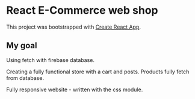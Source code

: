 # React E-Commerce web shop 

This project was bootstrapped with [Create React App](https://github.com/facebook/create-react-app).

## My goal

Using fetch with firebase database.

Creating a fully functional store with a cart and posts. Products fully fetch from database.

Fully responsive website - written with the css module.
